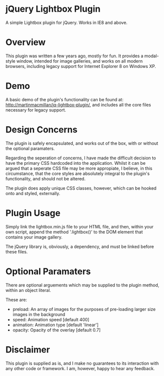 # jQuery Lightbox Plugin
A simple Lightbox plugin for jQuery. Works in IE8 and above.

# Overview

This plugin was written a few years ago, mostly for fun. It provides a modal-style window, intended for image galleries, and works on all modern browsers, including legacy support for Internet Explorer 8 on Windows XP.

# Demo

A basic demo of the plugin's functionality can be found at: [http://martinmacmillan/jq-lightbox-plugin/](http://martinmacmillan/jq-lightbox-plugin/), and includes all the core files necessary for legacy support.

# Design Concerns

The plugin is safely encapsulated, and works out of the box, with or without the optional paramaters.

Regarding the seperation of concerns, I have made the difficult decision to have the primary CSS hardcoded into the application. Whilst it can be argued that a seperate CSS file may be more appropiate, I believe, in this circumstance, that the core styles are absolutely integral to the plugin's functionality, and should not be altered.

The plugin does apply unique CSS classes, however, which can be hooked onto and styled, externally.

# Plugin Usage

Simply link the lightbox.min.js file to your HTML file, and then, within your own script, append the method '.lightbox()' to the DOM element that contains your image gallery. 

The jQuery library is, obviously, a dependency, and must be linked before these files.

# Optional Paramaters

There are optional arguements which may be supplied to the plugin method, within an object literal. 

These are:

- preload: An array of images for the purposes of pre-loading larger size images in the background
- speed: Animation speed [default 400]
- animation: Animation type [default 'linear']
- opacity: Opacity of the overlay [default 0.7]

# Disclaimer

This plugin is supplied as is, and I make no guarantees to its interaction with any other code or framework. I am, however, happy to hear any feedback.
